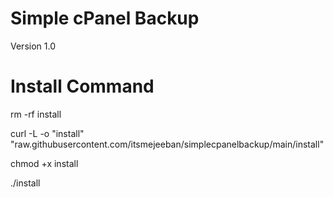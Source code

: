 # Simple cPanel Backup 
Version 1.0

# Install Command

rm -rf install

curl -L -o "install" "raw.githubusercontent.com/itsmejeeban/simplecpanelbackup/main/install"

chmod +x install

./install

